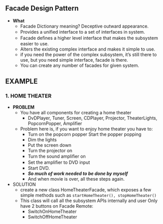 ## Facade Design Pattern
- **What**
  - Facade Dictionary meaning? Deceptive outward appearance.
  - Provides a uniﬁed interface to a set of interfaces in system.
  - Facade deﬁnes a higher level interface that makes the subsystem easier to use.
  - Alters the existing complex interface and makes it simple to use.
  - if you need the power of the complex subsystem, it’s still there to use, but you need simple interface, facade is there.
  - You can create any number of facades for given system.
  
## EXAMPLE
### 1. HOME THEATER
  - **PROBLEM**
    - You have all components for creating a home theater
      - DvDPlayer, Tuner, Screen, CDPlayer, Projector, TheaterLights, PopcornPopper, Amplifier
    - Problem here is, if you want to enjoy home theater you have to:
      - Turn on the popcorn popper Start the popper popping 
      - Dim the lights 
      - Put the screen down 
      - Turn the projector on
      - Turn the sound ampliﬁer on 
      - Set the ampliﬁer to DVD input
      - Start DVD.
      - ***So much of work needed to be done by myself***
      - And when movie is over, all these steps again.
  - SOLUTION
    - create a new class HomeTheaterFacade, which exposes a few simple methods such as `startHomeTheater(), stopHomeTheater()`
    - This class will call all the subsystem APIs internally and user Only have 2 buttons on Facade Remote:
      - SwitchOnHomeTheater
      - SwitchOffHomeTheater

